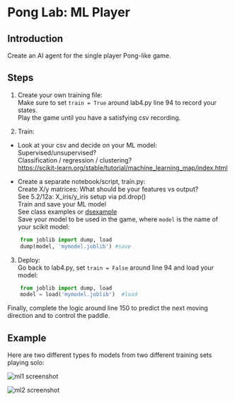 # Pong Lab: ML Player

## Introduction
Create an AI agent for the single player Pong-like game.

## Steps

1. Create your own training file:  
Make sure to set  `train = True` around lab4.py line 94 to record your states.  
Play the game until you have a satisfying csv recording. 

2. Train: 
- Look at your csv and decide on your ML model:  
	Supervised/unsupervised?  
	Classification / regression / clustering?  
	https://scikit-learn.org/stable/tutorial/machine_learning_map/index.html

- Create a separate notebook/script, train.py:  
Create X/y matrices: What should be your features vs output?  
See 5.2/12a: X_iris/y_iris setup via pd.drop()  
Train and save your ML model  
See class examples or [dsexample](https://github.com/memoatwit/dsexample/blob/master/Insurance%20-%20Model%20Training%20Notebook.ipynb)  
Save your model to be used in the game, where `model` is the name of your scikit model:
```python
	from joblib import dump, load 
	dump(model, 'mymodel.joblib') #save  
```
3. Deploy:  
Go back to lab4.py, set `train = False` around line 94 and load your model: 
```python
	from joblib import dump, load 
	model = load('mymodel.joblib')  #load
```
Finally, complete the logic around line 150 to predict the next moving direction and to control the paddle. 


## Example
Here are two different types fo models from two different training sets playing solo:

![ml1 screenshot](./pong_ml1.gif)

![ml2 screenshot](./pong_ml2.gif)

